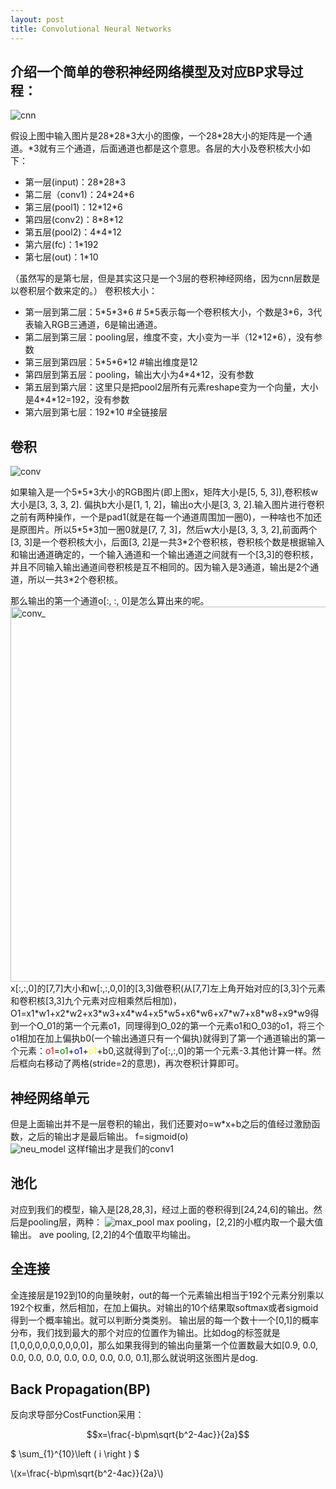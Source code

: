 ```yaml
---
layout: post
title: Convolutional Neural Networks
---
```


## 介绍一个简单的卷积神经网络模型及对应BP求导过程：

![cnn](https://i.imgur.com/qiFb5Qi.png)

假设上图中输入图片是28\*28\*3大小的图像，一个28\*28大小的矩阵是一个通道。\*3就有三个通道，后面通道也都是这个意思。各层的大小及卷积核大小如下：

* 第一层(input)：28\*28\*3
* 第二层（conv1)：24\*24\*6
* 第三层(pool1)：12\*12\*6
* 第四层(conv2)：8\*8\*12
* 第五层(pool2)：4\*4\*12
* 第六层(fc)：1\*192
* 第七层(out)：1\*10

（虽然写的是第七层，但是其实这只是一个3层的卷积神经网络，因为cnn层数是以卷积层个数来定的。）
 卷积核大小：

* 第一层到第二层：5\*5\*3\*6         # 5\*5表示每一个卷积核大小，个数是3\*6，3代表输入RGB三通道，6是输出通道。
* 第二层到第三层：pooling层，维度不变，大小变为一半（12\*12\*6），没有参数
* 第三层到第四层：5\*5\*6\*12        #输出维度是12
* 第四层到第五层：pooling，输出大小为4\*4\*12，没有参数
* 第五层到第六层：这里只是把pool2层所有元素reshape变为一个向量，大小是4\*4\*12=192，没有参数
* 第六层到第七层：192\*10          #全链接层

## 卷积
![conv](https://d26dzxoao6i3hh.cloudfront.net/items/3y0P3H2K3F3W2w1r2n2W/Screen%20recording%202017-11-14%20at%2005.02.20%20PM.gif?v=8291e38c)

如果输入是一个5\*5\*3大小的RGB图片(即上图x，矩阵大小是[5, 5, 3]),卷积核w大小是[3, 3, 3, 2].
偏执b大小是[1, 1, 2]，输出o大小是[3, 3, 2].输入图片进行卷积之前有两种操作，一个是pad1(就是在每一个通道周围加一圈0)，一种啥也不加还是原图片。所以5\*5\*3加一圈0就是[7, 7, 3]，然后w大小是[3, 3, 3, 2],前面两个[3, 3]是一个卷积核大小，后面[3, 2]是一共3\*2个卷积核，卷积核个数是根据输入和输出通道确定的，一个输入通道和一个输出通道之间就有一个[3,3]的卷积核，并且不同输入输出通道间卷积核是互不相同的。因为输入是3通道，输出是2个通道，所以一共3*2个卷积核。

那么输出的第一个通道o[:, :, 0]是怎么算出来的呢。
<img src="https://i.imgur.com/V2CoqVS.png" width = "800" height = "600" alt="conv_" align=center />
x[:,:,0]的[7,7]大小和w[:,:,0,0]的[3,3]做卷积(从[7,7]左上角开始对应的[3,3]个元素和卷积核[3,3]九个元素对应相乘然后相加)，O1=x1\*w1+x2\*w2+x3\*w3+x4\*w4+x5\*w5+x6\*w6+x7\*w7+x8\*w8+x9\*w9得到一个O_01的第一个元素o1，同理得到O_02的第一个元素o1和O_03的o1，将三个o1相加在加上偏执b0(一个输出通道只有一个偏执)就得到了第一个通道输出的第一个元素：<font color=red>o1</font>=<font color=green>o1</font>+<font color=blue>o1</font>+<font color=yellow>o1</font>+b0,这就得到了o[:,:,0]的第一个元素-3.其他计算一样。然后框向右移动了两格(stride=2的意思)，再次卷积计算即可。
## 神经网络单元
但是上面输出并不是一层卷积的输出，我们还要对o=w\*x+b之后的值经过激励函数，之后的输出才是最后输出。
f=sigmoid(o)  
![neu_model](https://i.imgur.com/GTJqsmm.jpg)
这样f输出才是我们的conv1

## 池化
对应到我们的模型，输入是[28,28,3]，经过上面的卷积得到[24,24,6]的输出。然后是pooling层，两种：
![max_pool](https://i.imgur.com/5G8zoiL.jpg)
max pooling，[2,2]的小框内取一个最大值输出。
ave pooling, [2,2]的4个值取平均输出。

## 全连接
全连接层是192到10的向量映射，out的每一个元素输出相当于192个元素分别乘以192个权重，然后相加，在加上偏执。对输出的10个结果取softmax或者sigmoid得到一个概率输出。就可以判断分类类别。
输出层的每一个数十一个[0,1]的概率分布，我们找到最大的那个对应的位置作为输出。比如dog的标签就是[1,0,0,0,0,0,0,0,0,0]，那么如果我得到的输出向量第一个位置数最大如[0.9, 0.0, 0.0, 0.0, 0.0, 0.0, 0.0, 0.0, 0.0, 0.1],那么就说明这张图片是dog.

## Back Propagation(BP)
反向求导部分CostFunction采用：

$$x=\frac{-b\pm\sqrt{b^2-4ac}}{2a}$$ 

 $ \sum_{1}^{10}\left ( i \right ) $

\\(x=\frac{-b\pm\sqrt{b^2-4ac}}{2a}\\)
	
     



